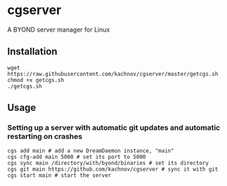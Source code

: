# cgserver
A BYOND server manager for Linux

## Installation
```
wget https://raw.githubusercontent.com/kachnov/cgserver/master/getcgs.sh
chmod +x getcgs.sh
./getcgs.sh
```

## Usage

### Setting up a server with automatic git updates and automatic restarting on crashes
```
cgs add main # add a new DreamDaemon instance, "main"
cgs cfg-add main 5000 # set its port to 5000
cgs sync main /directory/with/byond/binaries # set its directory
cgs git main https://github.com/kachnov/cgserver # sync it with git
cgs start main # start the server
```
